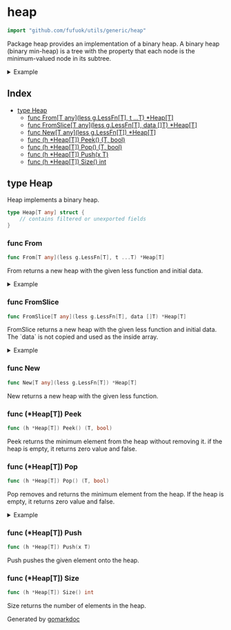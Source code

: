 <!-- Code generated by gomarkdoc. DO NOT EDIT -->

# heap

```go
import "github.com/fufuok/utils/generic/heap"
```

Package heap provides an implementation of a binary heap. A binary heap \(binary min\-heap\) is a tree with the property that each node is the minimum\-valued node in its subtree.

<details><summary>Example</summary>
<p>

```go
package main

import (
	"fmt"
	"github.com/fufuok/utils/generic/heap"
)

func main() {
	heap := heap.New(func(a, b int) bool { return a < b })

	heap.Push(5)
	heap.Push(2)
	heap.Push(3)

	v, _ := heap.Pop()
	fmt.Println(v)

	v, _ = heap.Peek()
	fmt.Println(v)
}
```

#### Output

```
2
3
```

</p>
</details>

## Index

- [type Heap](<#type-heap>)
  - [func From[T any](less g.LessFn[T], t ...T) *Heap[T]](<#func-from>)
  - [func FromSlice[T any](less g.LessFn[T], data []T) *Heap[T]](<#func-fromslice>)
  - [func New[T any](less g.LessFn[T]) *Heap[T]](<#func-new>)
  - [func (h *Heap[T]) Peek() (T, bool)](<#func-heapt-peek>)
  - [func (h *Heap[T]) Pop() (T, bool)](<#func-heapt-pop>)
  - [func (h *Heap[T]) Push(x T)](<#func-heapt-push>)
  - [func (h *Heap[T]) Size() int](<#func-heapt-size>)


## type Heap

Heap implements a binary heap.

```go
type Heap[T any] struct {
    // contains filtered or unexported fields
}
```

### func From

```go
func From[T any](less g.LessFn[T], t ...T) *Heap[T]
```

From returns a new heap with the given less function and initial data.

<details><summary>Example</summary>
<p>

```go
package main

import (
	"fmt"
	"github.com/fufuok/utils/generic/heap"
)

func main() {
	heap := heap.From(func(a, b int) bool { return a < b }, 5, 2, 3)

	v, _ := heap.Pop()
	fmt.Println(v)

	v, _ = heap.Peek()
	fmt.Println(v)
}
```

#### Output

```
2
3
```

</p>
</details>

### func FromSlice

```go
func FromSlice[T any](less g.LessFn[T], data []T) *Heap[T]
```

FromSlice returns a new heap with the given less function and initial data. The \`data\` is not copied and used as the inside array.

<details><summary>Example</summary>
<p>

```go
package main

import (
	"fmt"
	"github.com/fufuok/utils/generic/heap"
)

func main() {
	heap := heap.FromSlice(func(a, b int) bool { return a > b }, []int{-1, 5, 2, 3})

	v, _ := heap.Pop()
	fmt.Println(v)

	v, _ = heap.Peek()
	fmt.Println(v)
}
```

#### Output

```
5
3
```

</p>
</details>

### func New

```go
func New[T any](less g.LessFn[T]) *Heap[T]
```

New returns a new heap with the given less function.

### func \(\*Heap\[T\]\) Peek

```go
func (h *Heap[T]) Peek() (T, bool)
```

Peek returns the minimum element from the heap without removing it. if the heap is empty, it returns zero value and false.

### func \(\*Heap\[T\]\) Pop

```go
func (h *Heap[T]) Pop() (T, bool)
```

Pop removes and returns the minimum element from the heap. If the heap is empty, it returns zero value and false.

<details><summary>Example</summary>
<p>

```go
package main

import (
	"fmt"
	"github.com/fufuok/utils/generic/heap"
)

func main() {
	heap := heap.New(func(a, b int) bool { return a < b })

	heap.Push(5)

	v, ok := heap.Pop()
	fmt.Println(v, ok)

	// pop on empty
	v, ok = heap.Pop()
	fmt.Println(v, ok)
}
```

#### Output

```
5 true
0 false
```

</p>
</details>

### func \(\*Heap\[T\]\) Push

```go
func (h *Heap[T]) Push(x T)
```

Push pushes the given element onto the heap.

### func \(\*Heap\[T\]\) Size

```go
func (h *Heap[T]) Size() int
```

Size returns the number of elements in the heap.



Generated by [gomarkdoc](<https://github.com/princjef/gomarkdoc>)
